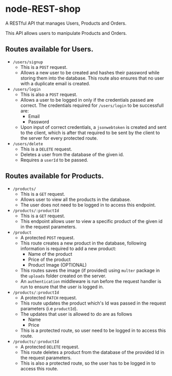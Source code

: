 # node-REST-shop
A RESTful API that manages Users, Products and Orders.

This API allows users to manipulate Products and Orders.

## Routes available for Users.

* ```/users/signup```
  * This is a ```POST``` request.
  * Allows a new user to be created and hashes their password while storing them into the database.
    This route also ensures that no user with a duplicate email is created.
* ```/users/login```
  * This is also a ```POST``` request.
  * Allows a user to be logged in only if the credentials passed are correct. The credentials required for ```/users/login``` to be successfull are:
    * Email
    * Password
  * Upon input of correct credentials, a ```jsonwebtoken``` is created and sent to the client,
  which is after that required to be sent by the client to the server for every protected route.
* ```/users/delete```
  * This is a ```DELETE``` request.
  * Deletes a user from the database of the given id.
  * Requires a ```userId``` to be passed.

## Routes available for Products.

* ```/products/```
  * This is a ```GET``` request.
  * Allows user to view all the products in the database.
  * The user does not need to be logged in to access this endpoint.
* ```/products/:productId```
  * This is a ```GET``` request.
  * This endpoint allows user to view a specific product of the given id in the request parameters.
* ```/product```
  * A protected ```POST``` request.
  * This route creates a new product in the database, following information is required to add a new product:
    * Name of the product
    * Price of the product
    * Product Image (OPTIONAL)
  * This routes saves the image (if provided) using ```multer``` package in the ```uploads``` folder created on the server.
  * An ```authentication``` middleware is run before the request handler is run to ensure that the user is logged in.
* ```/products/:productId```
  * A protected ```PATCH``` request.
  * This route updates the product which's Id was passed in the request parameters (i.e ```productId```).
  * The updates that user is allowed to do are as follows
    * Name
    * Price
  * This is a protected route, so user need to be logged in to access this route.
* ```/products/:productId```
  * A protected ```DELETE``` request.
  * This route deletes a product from the database of the provided Id in the request parameters.
  * This is also a protected route, so the user has to be logged in to access this route.
